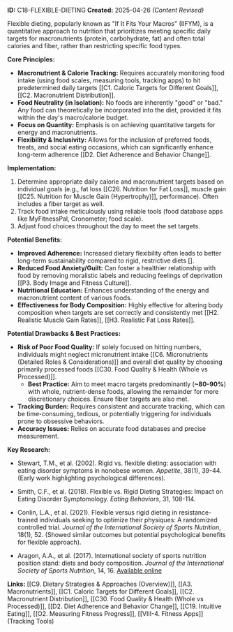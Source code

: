 **ID:** C18-FLEXIBLE-DIETING **Created:** 2025-04-26 _(Content Revised)_

Flexible dieting, popularly known as "If It Fits Your Macros" (IIFYM), is a quantitative approach to nutrition that prioritizes meeting specific daily targets for macronutrients (protein, carbohydrate, fat) and often total calories and fiber, rather than restricting specific food types.

**Core Principles:**

- **Macronutrient & Calorie Tracking:** Requires accurately monitoring food intake (using food scales, measuring tools, tracking apps) to hit predetermined daily targets [[C1. Caloric Targets for Different Goals]], [[C2. Macronutrient Distribution]].
- **Food Neutrality (in Isolation):** No foods are inherently "good" or "bad." Any food can theoretically be incorporated into the diet, provided it fits within the day's macro/calorie budget.
- **Focus on Quantity:** Emphasis is on achieving quantitative targets for energy and macronutrients.
- **Flexibility & Inclusivity:** Allows for the inclusion of preferred foods, treats, and social eating occasions, which can significantly enhance long-term adherence [[D2. Diet Adherence and Behavior Change]].

**Implementation:**

1. Determine appropriate daily calorie and macronutrient targets based on individual goals (e.g., fat loss [[C26. Nutrition for Fat Loss]], muscle gain [[C25. Nutrition for Muscle Gain (Hypertrophy)]], performance). Often includes a fiber target as well.
2. Track food intake meticulously using reliable tools (food database apps like MyFitnessPal, Cronometer; food scale).
3. Adjust food choices throughout the day to meet the set targets.

**Potential Benefits:**

- **Improved Adherence:** Increased dietary flexibility often leads to better long-term sustainability compared to rigid, restrictive diets [].
- **Reduced Food Anxiety/Guilt:** Can foster a healthier relationship with food by removing moralistic labels and reducing feelings of deprivation [[P3. Body Image and Fitness Culture]].
- **Nutritional Education:** Enhances understanding of the energy and macronutrient content of various foods.
- **Effectiveness for Body Composition:** Highly effective for altering body composition when targets are set correctly and consistently met [[H2. Realistic Muscle Gain Rates]], [[H3. Realistic Fat Loss Rates]].

**Potential Drawbacks & Best Practices:**

- **Risk of Poor Food Quality:** If solely focused on hitting numbers, individuals might neglect micronutrient intake [[C6. Micronutrients (Detailed Roles & Considerations)]] and overall diet quality by choosing primarily processed foods [[C30. Food Quality & Health (Whole vs Processed)]].
    - **Best Practice:** Aim to meet macro targets predominantly (**~80-90%**) with whole, nutrient-dense foods, allowing the remainder for more discretionary choices. Ensure fiber targets are also met.
- **Tracking Burden:** Requires consistent and accurate tracking, which can be time-consuming, tedious, or potentially triggering for individuals prone to obsessive behaviors.
- **Accuracy Issues:** Relies on accurate food databases and precise measurement.

**Key Research:**

- Stewart, T.M., et al. (2002). Rigid vs. flexible dieting: association with eating disorder symptoms in nonobese women. _Appetite_, 38(1), 39-44. (Early work highlighting psychological differences).
- Smith, C.F., et al. (2018). Flexible vs. Rigid Dieting Strategies: Impact on Eating Disorder Symptomology. _Eating Behaviors_, 31, 108-114.
- Conlin, L.A., et al. (2021). Flexible versus rigid dieting in resistance-trained individuals seeking to optimize their physiques: A randomized controlled trial. _Journal of the International Society of Sports Nutrition_, 18(1), 52. (Showed similar outcomes but potential psychological benefits for flexible approach).  
    
- Aragon, A.A., et al. (2017). International society of sports nutrition position stand: diets and body composition. _Journal of the International Society of Sports Nutrition_, 14, 16. [Available online](https://www.researchgate.net/publication/317708391_International_society_of_sports_nutrition_position_stand_Diets_and_body_composition)  
    

**Links:** [[C9. Dietary Strategies & Approaches (Overview)]], [[A3. Macronutrients]], [[C1. Caloric Targets for Different Goals]], [[C2. Macronutrient Distribution]], [[C30. Food Quality & Health (Whole vs Processed)]], [[D2. Diet Adherence and Behavior Change]], [[C19. Intuitive Eating]], [[O2. Measuring Fitness Progress]], [[VIII-4. Fitness Apps]] (Tracking Tools)
